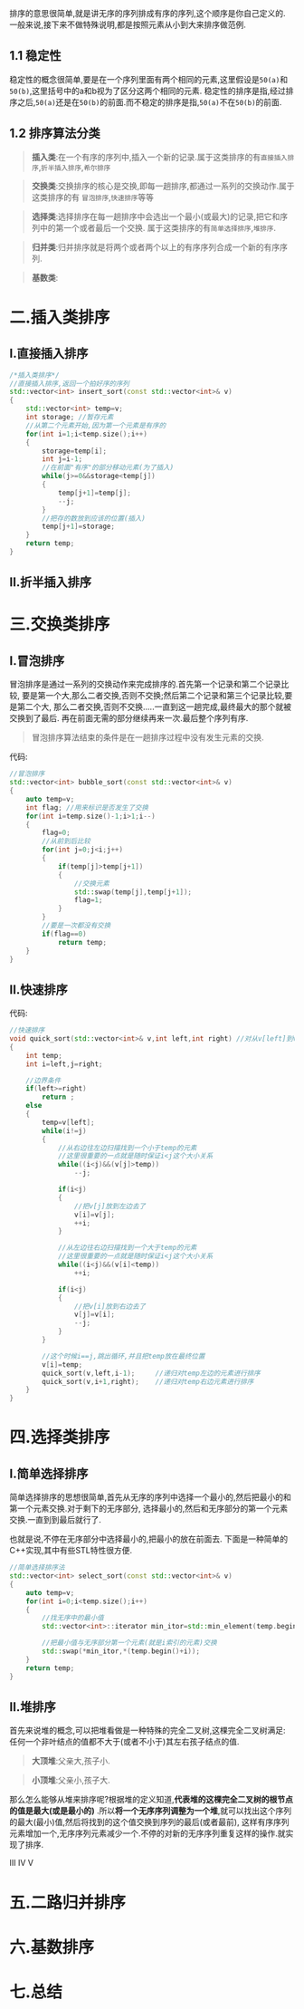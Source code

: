 排序的意思很简单,就是讲无序的序列排成有序的序列,这个顺序是你自己定义的.
一般来说,接下来不做特殊说明,都是按照元素从小到大来排序做范例.
## 1.1 稳定性
稳定性的概念很简单,要是在一个序列里面有两个相同的元素,这里假设是`50(a)`和`50(b)`,这里括号中的a和b视为了区分这两个相同的元素.
稳定性的排序是指,经过排序之后,`50(a)`还是在`50(b)`的前面.而不稳定的排序是指,`50(a)`不在`50(b)`的前面.

## 1.2 排序算法分类
>**插入类**:在一个有序的序列中,插入一个新的记录.属于这类排序的有`直接插入排序`,`折半插入排序`,`希尔排序`

>**交换类**:交换排序的核心是交换,即每一趟排序,都通过一系列的交换动作.属于这类排序的有
`冒泡排序`,`快速排序`等等

>**选择类**:选择排序在每一趟排序中会选出一个最小(或最大)的记录,把它和序列中的第一个或者最后一个交换.
属于这类排序的有`简单选择排序`,`堆排序`.

>**归并类**:归并排序就是将两个或者两个以上的有序序列合成一个新的有序序列.

>**基数类**:


# 二.插入类排序
## Ⅰ.直接插入排序
```c++
/*插入类排序*/
//直接插入排序,返回一个拍好序的序列
std::vector<int> insert_sort(const std::vector<int>& v)
{
    std::vector<int> temp=v;
    int storage; //暂存元素
    //从第二个元素开始,因为第一个元素是有序的
    for(int i=1;i<temp.size();i++)
    {
        storage=temp[i];
        int j=i-1;
        //在前面"有序"的部分移动元素(为了插入)
        while(j>=0&&storage<temp[j])
        {
            temp[j+1]=temp[j];
            --j;
        }
        //把存的数放到应该的位置(插入)
        temp[j+1]=storage;
    }
    return temp;
}
```
## Ⅱ.折半插入排序

# 三.交换类排序
## Ⅰ.冒泡排序
冒泡排序是通过一系列的交换动作来完成排序的.首先第一个记录和第二个记录比较,
要是第一个大,那么二者交换,否则不交换;然后第二个记录和第三个记录比较,要是第二个大,
那么二者交换,否则不交换.....一直到这一趟完成,最终最大的那个就被交换到了最后.
再在前面无需的部分继续再来一次.最后整个序列有序.

>冒泡排序算法结束的条件是在一趟排序过程中没有发生元素的交换.

代码:
```c++
//冒泡排序
std::vector<int> bubble_sort(const std::vector<int>& v)
{
    auto temp=v;
    int flag; //用来标识是否发生了交换
    for(int i=temp.size()-1;i>1;i--)
    {
        flag=0;
        //从前到后比较
        for(int j=0;j<i;j++)
        {
            if(temp[j]>temp[j+1])
            {
                //交换元素
                std::swap(temp[j],temp[j+1]);
                flag=1;
            }
        }
        //要是一次都没有交换
        if(flag==0)
            return temp;
    }
}
```

## Ⅱ.快速排序
代码:
```c++
//快速排序
void quick_sort(std::vector<int>& v,int left,int right) //对从v[left]到v[right]的元素进行排序
{
    int temp;
    int i=left,j=right;

    //边界条件
    if(left>=right)
        return ;
    else
    {
        temp=v[left];
        while(i!=j)
        {
            //从右边往左边扫描找到一个小于temp的元素
            //这里很重要的一点就是随时保证i<j这个大小关系
            while((i<j)&&(v[j]>temp))
                --j;

            if(i<j)
            {
                //把v[j]放到左边去了
                v[i]=v[j];
                ++i;
            }

            //从左边往右边扫描找到一个大于temp的元素
            //这里很重要的一点就是随时保证i<j这个大小关系
            while((i<j)&&(v[i]<temp))
                ++i;

            if(i<j)
            {
                //把v[i]放到右边去了
                v[j]=v[i];
                --j;
            }
        }

        //这个时候i==j,跳出循环,并且把temp放在最终位置
        v[i]=temp;
        quick_sort(v,left,i-1);     //递归对temp左边的元素进行排序
        quick_sort(v,i+1,right);    //递归对temp右边元素进行排序
    }
}
```

# 四.选择类排序
## Ⅰ.简单选择排序
简单选择排序的思想很简单,首先从无序的序列中选择一个最小的,然后把最小的和第一个元素交换.对于剩下的无序部分,
选择最小的,然后和无序部分的第一个元素交换.一直到到最后就行了.

也就是说,不停在无序部分中选择最小的,把最小的放在前面去.
下面是一种简单的C++实现,其中有些STL特性很方便.
```c++
//简单选择排序法
std::vector<int> select_sort(const std::vector<int>& v)
{
    auto temp=v;
    for(int i=0;i<temp.size();i++)
    {
        //找无序中的最小值
        std::vector<int>::iterator min_itor=std::min_element(temp.begin()+i,temp.end());

        //把最小值与无序部分第一个元素(就是i索引的元素)交换
        std::swap(*min_itor,*(temp.begin()+i));
    }
    return temp;
}
```


## Ⅱ.堆排序
首先来说堆的概念,可以把堆看做是一种特殊的完全二叉树,这棵完全二叉树满足:
任何一个非叶结点的值都不大于(或者不小于)其左右孩子结点的值.

>**大顶堆**:父亲大,孩子小.

>**小顶堆**:父亲小,孩子大.

那么怎么能够从堆来排序呢?根据堆的定义知道,**代表堆的这棵完全二叉树的根节点的值是最大(或是最小的)**
.所以**将一个无序序列调整为一个堆**,就可以找出这个序列的最大(最小)值,然后将找到的这个值交换到序列的最后(或者最前),
这样有序序列元素增加一个,无序序列元素减少一个.不停的对新的无序序列重复这样的操作.就实现了排序.


Ⅲ
Ⅳ
Ⅴ
# 五.二路归并排序
# 六.基数排序
# 七.总结